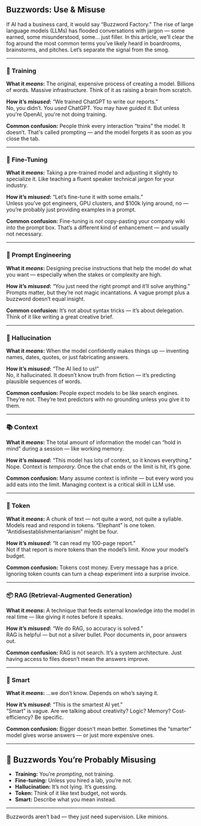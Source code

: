 ## Buzzwords: Use & Misuse

If AI had a business card, it would say “Buzzword Factory.” The rise of large language models (LLMs) has flooded conversations with jargon — some earned, some misunderstood, some... just filler. In this article, we’ll clear the fog around the most common terms you’ve likely heard in boardrooms, brainstorms, and pitches. Let’s separate the signal from the smog.

---

### 🧠 Training  
**What it *means*:** The original, expensive process of creating a model. Billions of words. Massive infrastructure. Think of it as raising a brain from scratch.

**How it’s *misused*:** “We trained ChatGPT to write our reports.”  
No, you didn’t. You *used* ChatGPT. You may have *guided* it. But unless you're OpenAI, you're not doing training.

**Common confusion:** People think every interaction “trains” the model. It doesn’t. That's called prompting — and the model forgets it as soon as you close the tab.

---

### 🔧 Fine-Tuning  
**What it *means*:** Taking a pre-trained model and adjusting it slightly to specialize it. Like teaching a fluent speaker technical jargon for your industry.

**How it’s *misused*:** “Let’s fine-tune it with some emails.”  
Unless you’ve got engineers, GPU clusters, and $100k lying around, no — you’re probably just providing examples in a prompt.

**Common confusion:** Fine-tuning is *not* copy-pasting your company wiki into the prompt box. That’s a different kind of enhancement — and usually not necessary.

---

### 🎯 Prompt Engineering  
**What it *means*:** Designing precise instructions that help the model do what you want — especially when the stakes or complexity are high.

**How it’s *misused*:** “You just need the right prompt and it’ll solve anything.”  
Prompts matter, but they’re not magic incantations. A vague prompt plus a buzzword doesn’t equal insight.

**Common confusion:** It’s not about syntax tricks — it’s about delegation. Think of it like writing a great creative brief.

---

### 🤯 Hallucination  
**What it *means*:** When the model confidently makes things up — inventing names, dates, quotes, or just fabricating answers.

**How it’s *misused*:** “The AI lied to us!”  
No, it hallucinated. It doesn’t know truth from fiction — it’s predicting plausible sequences of words.

**Common confusion:** People expect models to be like search engines. They’re not. They’re text predictors with no grounding unless you give it to them.

---

### 📚 Context  
**What it *means*:** The total amount of information the model can “hold in mind” during a session — like working memory.

**How it’s *misused*:** “This model has lots of context, so it knows everything.”  
Nope. Context is *temporary.* Once the chat ends or the limit is hit, it’s gone.

**Common confusion:** Many assume context is infinite — but every word you add eats into the limit. Managing context is a critical skill in LLM use.

---

### 🔡 Token  
**What it *means*:** A chunk of text — not quite a word, not quite a syllable. Models read and respond in tokens. “Elephant” is one token. “Antidisestablishmentarianism” might be four.

**How it’s *misused*:** “It can read my 100-page report.”  
Not if that report is more tokens than the model’s limit. Know your model’s budget.

**Common confusion:** Tokens cost money. Every message has a price. Ignoring token counts can turn a cheap experiment into a surprise invoice.

---

### 📦 RAG (Retrieval-Augmented Generation)  
**What it *means*:** A technique that feeds external knowledge into the model in real time — like giving it notes before it speaks.

**How it’s *misused*:** “We do RAG, so accuracy is solved.”  
RAG is helpful — but not a silver bullet. Poor documents in, poor answers out.

**Common confusion:** RAG is not search. It’s a system architecture. Just having access to files doesn’t mean the answers improve.

---

### 🤖 Smart  
**What it *means*:** …we don’t know. Depends on who’s saying it.

**How it’s *misused*:** “This is the smartest AI yet.”  
“Smart” is vague. Are we talking about creativity? Logic? Memory? Cost-efficiency? Be specific.

**Common confusion:** Bigger doesn’t mean better. Sometimes the “smarter” model gives worse answers — or just more expensive ones.

---

## 🚫 Buzzwords You’re Probably Misusing

- **Training:** You’re *prompting*, not training.
- **Fine-tuning:** Unless you hired a lab, you’re not.
- **Hallucination:** It’s not lying. It’s guessing.
- **Token:** Think of it like text budget, not words.
- **Smart:** Describe what you mean instead.

---

Buzzwords aren’t bad — they just need supervision. Like minions.